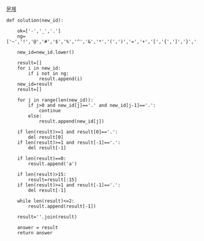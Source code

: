 [문제](https://programmers.co.kr/learn/courses/30/lessons/77484)

    def solution(new_id):    

        ok=['-','_','.']
        ng=['~','!','@','#','$','%','^','&','*','(',')','=','+','[','{',']','}',':','?',',','<','>','/']

        new_id=new_id.lower()

        result=[]
        for i in new_id:
            if i not in ng:
                result.append(i)
        new_id=result
        result=[]

        for j in range(len(new_id)):
            if j>0 and new_id[j]=='.' and new_id[j-1]=='.':
                continue
            else:
                result.append(new_id[j])

        if len(result)>=1 and result[0]=='.':
            del result[0]
        if len(result)>=1 and result[-1]=='.':
            del result[-1]

        if len(result)==0:
            result.append('a')

        if len(result)>15:
            result=result[:15]
        if len(result)>=1 and result[-1]=='.':
            del result[-1]

        while len(result)<=2:
            result.append(result[-1])

        result=''.join(result)

        answer = result
        return answer

